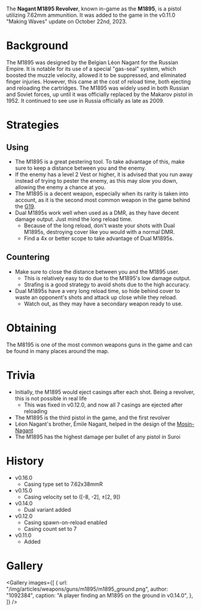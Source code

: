 The **Nagant M1895 Revolver**, known in-game as the **M1895**, is a pistol utilizing 7.62mm ammunition. It was added to the game in the v0.11.0 "Making Waves" update on October 22nd, 2023.

# Background

The M1895 was designed by the Belgian Léon Nagant for the Russian Empire. It is notable for its use of a special "gas-seal" system, which boosted the muzzle velocity, allowed it to be suppressed, and eliminated finger injuries. However, this came at the cost of reload time, both ejecting and reloading the cartridges. The M1895 was widely used in both Russian and Soviet forces, up until it was officially replaced by the Makarov pistol in 1952. It continued to see use in Russia officially as late as 2009.

# Strategies

## Using

- The M1895 is a great pestering tool. To take advantage of this, make sure to keep a distance between you and the enemy.
- If the enemy has a level 2 Vest or higher, it is advised that you run away instead of trying to pester the enemy, as this may slow you down, allowing the enemy a chance at you.
- The M1895 is a decent weapon, especially when its rarity is taken into account, as it is the second most common weapon in the game behind the [G19](/weapons/guns/g19).
- Dual M1895s work well when used as a DMR, as they have decent damage output. Just mind the long reload time.
  - Because of the long reload, don't waste your shots with Dual M1895s, destroying cover like you would with a normal DMR.
  - Find a 4x or better scope to take advantage of Dual M1895s.

## Countering

- Make sure to close the distance between you and the M1895 user.
  - This is relatively easy to do due to the M1895's low damage output.
  - Strafing is a good strategy to avoid shots due to the high accuracy.
- Dual M1895s have a very long reload time, so hide behind cover to waste an opponent's shots and attack up close while they reload.
  - Watch out, as they may have a secondary weapon ready to use.

# Obtaining

The M8195 is one of the most common weapons guns in the game and can be found in many places around the map.

# Trivia

- Initially, the M1895 would eject casings after each shot. Being a revolver, this is not possible in real life
  - This was fixed in v0.12.0, and now all 7 casings are ejected after reloading
- The M1895 is the third pistol in the game, and the first revolver
- Léon Nagant's brother, Émile Nagant, helped in the design of the [Mosin-Nagant](/weapons/guns/mosin)
- The M1895 has the highest damage per bullet of any pistol in Suroi

# History

- v0.16.0
  - Casing type set to 7.62x38mmR
- v0.15.0
  - Casing velocity set to ([-8, -2], ±[2, 9])
- v0.14.0
  - Dual variant added
- v0.12.0
  - Casing spawn-on-reload enabled
  - Casing count set to 7
- v0.11.0
  - Added

# Gallery

<Gallery
  images={[
    {
      url: "/img/articles/weapons/guns/m1895/m1895_ground.png",
      author: "1092384",
      caption: "A player finding an M1895 on the ground in v0.14.0",
    },
  ]}
/>
